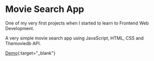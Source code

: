 # Movie Search App

One of my very first projects when I started to learn to Frontend Web Development.

A very simple movie search app using JavaScript, HTML, CSS and Themoviedb API.

[Demo](https://nguyenchinhhiep.github.io/movie-search/dist/index.html){:target="_blank"}
